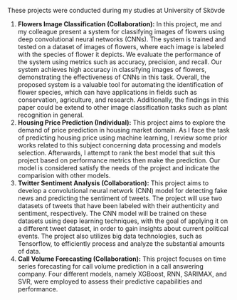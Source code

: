 These projects were conducted during my studies at University of Skövde
1. <b>Flowers Image Classification (Collaboration):</b> In this project, me and my colleague present a system for classifying images of flowers using deep convolutional neural networks (CNNs). The system is trained and tested on a dataset of images of flowers, where each image is labeled with the species of flower it depicts. We evaluate the performance of the system using metrics such as accuracy, precision, and recall. Our system achieves high accuracy in classifying images of flowers, demonstrating the effectiveness of CNNs in this task. Overall, the proposed system is a valuable tool for automating the identification of flower species, which can have applications in fields such as conservation, agriculture, and research. Additionally, the findings in this paper could be extend to other image classification tasks such as plant recognition in general.
2. <b>Housing Price Prediction (Individual):</b> This project aims to explore the demand of price prediction in housing market domain. As I face the task of predicting housing price using machine learning, I review some prior works related to this subject concerning data processing and models selection. Afterwards, I attempt to rank the best model that suit this project based on performance metrics then make the prediction. Our model is considered satisfy the needs of the project and indicate the comparision with other models.
3. <b>Twitter Sentiment Analysis (Collaboration):</b> This project aims to develop a convolutional neural network (CNN) model for detecting fake news and predicting the sentiment of tweets. The project will use two datasets of tweets that have been labeled with their authenticity and sentiment, respectively. The CNN model will be trained on these datasets using deep learning techniques, with the goal of applying it on a different tweet dataset, in order to gain insights about current political events. The project also utilizes big data technologies, such as Tensorflow, to efficiently process and analyze the substantial amounts of data.
4. <b>Call Volume Forecasting (Collaboration):</b> This project focuses on time series forecasting for call volume prediction in a call answering company. Four different models, namely XGBoost, RNN, SARIMAX, and SVR, were employed to assess their predictive capabilities and performance. 
